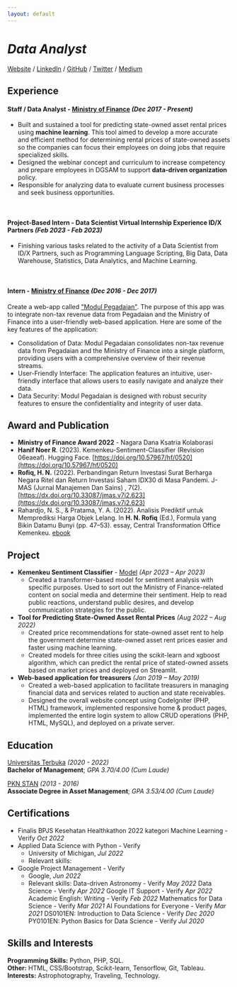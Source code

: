 ```yaml
---
layout: default
---
```



# _**Data Analyst**_

[Website](https://hanfela.com/) / [LinkedIn](https://www.linkedin.com/in/hanifnoerr/) / [GitHub](https://github.com/hanifnoerr/) / [Twitter](https://twitter.com/hanifnoerr/) / [Medium](medium.com/@hanifnoerr)

## Experience

#### **Staff / Data Analyst** - [Ministry of Finance](https://kemenkeu.go.id/) _(Dec 2017 - Present)_ <br>
- Built and sustained a tool for predicting state-owned asset rental prices using **machine learning**. This tool aimed to develop a more accurate and efficient method for determining rental prices of state-owned assets so the companies can focus their employees on doing jobs that require specialized skills. 
- Designed the webinar concept and curriculum to increase competency and prepare employees in DGSAM to support **data-driven organization** policy.
- Responsible for analyzing data to evaluate current business processes and seek business opportunities.
<br>

#### **Project-Based Intern** - Data Scientist Virtual Internship Experience ID/X Partners _(Feb 2023 - Feb 2023)_ <br>
- Finishing various tasks related to the activity of a Data Scientist from ID/X Partners, such as Programming Language Scripting, Big Data, Data Warehouse, Statistics, Data Analytics, and Machine Learning.
<br>

#### **Intern** - [Ministry of Finance](https://kemenkeu.go.id/) _(Dec 2016 - Dec 2017)_ <br>
Create a web-app called ["Modul Pegadaian"](pnbp.djkn.kemenkeu.go.id). The purpose of this app was to integrate non-tax revenue data from Pegadaian and the Ministry of Finance into a user-friendly web-based application. Here are some of the key features of the application:
- Consolidation of Data: Modul Pegadaian consolidates non-tax revenue data from Pegadaian and the Ministry of Finance into a single platform, providing users with a comprehensive overview of their revenue streams.
- User-Friendly Interface: The application features an intuitive, user-friendly interface that allows users to easily navigate and analyze their data.
- Data Security: Modul Pegadaian is designed with robust security features to ensure the confidentiality and integrity of user data.

## Award and Publication

- **Ministry of Finance Award 2022** - Nagara Dana Ksatria Kolaborasi
- **Hanif Noer R**. (2023). Kemenkeu-Sentiment-Classifier (Revision 06eaeaf). Hugging Face.
[https://doi.org/10.57967/hf/0520](https://doi.org/10.57967/hf/0520)
- **Rofiq, H. N.** (2022). Perbandingan Return Investasi Surat Berharga Negara Ritel dan Return Investasi Saham IDX30 di Masa Pandemi. J-MAS (Jurnal Manajemen Dan Sains) , 7(2). [https://dx.doi.org/10.33087/jmas.v7i2.623](https://dx.doi.org/10.33087/jmas.v7i2.623)
- Rahardjo, N. S., & Pratama, Y. A. (2022). Analisis Prediktif untuk Memprediksi Harga Objek Lelang. In **H. N. Rofiq** (Ed.), Formula yang Bikin Datamu Bunyi (pp. 47–53). essay, Central Transformation Office Kemenkeu. [ebook](https://www.google.co.id/books/edition/Formula_yang_Bikin_Datamu_Bunyi/cpNyEAAAQBAJ?hl=en&gbpv=0)

## Project

- **Kemenkeu Sentiment Classifier** - [Model](https://huggingface.co/hanifnoerr/Kemenkeu-Sentiment-Classifier) _(Apr 2023 – Apr 2023)_</dt>
  - Created a transformer-based model for sentiment analysis with specific purposes. Used to sort out the Ministry of Finance-related content on social media and determine their sentiment. Help to read public reactions, understand public desires, and develop communication strategies for the public.
- **Tool for Predicting State-Owned Asset Rental Prices**  _(Aug 2022 – Aug 2022)_
  - Created price recommendations for state-owned asset rent to help the government determine state-owned asset rent prices easier and faster using machine learning.
  - Created models for three cities using the scikit-learn and xgboost algorithm, which can predict the rental price of stated-owned assets based on market prices and deployed on Streamlit. 
- **Web-based application for treasurers** _(Jan 2019 – May 2019)_
  - Created a web-based application to facilitate treasurers in managing financial data and services related to
auction and state receivables.
  - Designed the overall website concept using CodeIgniter (PHP, HTML) framework, implemented responsive home & product pages, implemented the entire login system to allow CRUD operations (PHP, HTML, MySQL), and deployed on a private server. 


## Education

[Universitas Terbuka](https://www.ut.ac.id/) _(2020 - 2022)_ <br>
**Bachelor of Management**; _GPA 3.70/4.00 (Cum Laude)_<br>

[PKN STAN](https://pknstan.ac.id/) _(2013 - 2016)_ <br>
**Associate Degree in Asset Management**; _GPA 3.53/4.00 (Cum Laude)_

## Certifications
- Finalis BPJS Kesehatan Healthkathon 2022 kategori Machine Learning - Verify	_Oct 2022_
- Applied Data Science with Python - Verify	
  - University of Michigan, _Jul 2022_
  - Relevant skills: 
- Google Project Management - Verify	
  - Google, _Jun 2022_
  - Relevant skills: 
Data-driven Astronomy - Verify	_May 2022_
Data Science - Verify	_Apr 2022_
Google IT Support - Verify	_Apr 2022_
Academic English: Writing - Verify	_Feb 2022_
Mathematics for Data Science - Verify	_Mar 2021_
AI Foundations for Everyone - Verify	_Mar 2021_
DS0101EN: Introduction to Data Science - Verify	_Dec 2020_
PY0101EN: Python Basics for Data Science - Verify	_Jul 2020_

## Skills and Interests
**Programming Skills:** Python, PHP, SQL. <br>
**Other:** HTML, CSS/Bootstrap, Scikit-learn, Tensorflow, Git, Tableau. <br>
**Interests:** Astrophotography, Traveling, Technology. <br>
